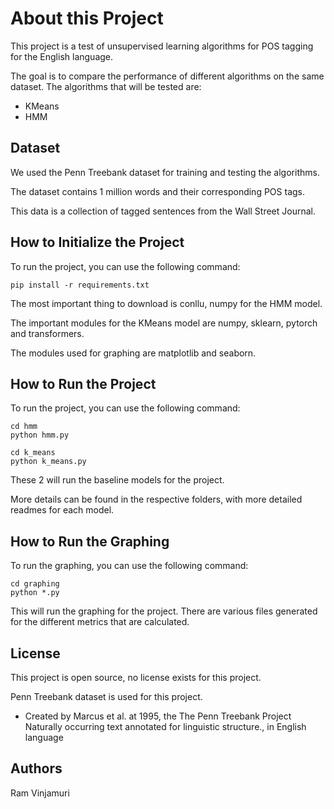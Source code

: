 # About this Project

This project is a test of unsupervised learning algorithms for POS tagging for the English language. 

The goal is to compare the performance of different algorithms on the same dataset. The algorithms that will be tested are:
- KMeans
- HMM

## Dataset

We used the Penn Treebank dataset for training and testing the algorithms.

 The dataset contains 1 million words and their corresponding POS tags.


This data is a collection of tagged sentences from the Wall Street Journal.

## How to Initialize the Project

To run the project, you can use the following command:

```
pip install -r requirements.txt
```
The most important thing to download is conllu, numpy for the HMM model.


The important modules for the KMeans model are numpy, sklearn, pytorch and transformers.

The modules used for graphing are matplotlib and seaborn.

## How to Run the Project

To run the project, you can use the following command:

```
cd hmm
python hmm.py

cd k_means
python k_means.py
```
These 2 will run the baseline models for the project.

More details can be found in the respective folders, with more detailed readmes for each model.

## How to Run the Graphing

To run the graphing, you can use the following command:

```
cd graphing
python *.py
```

This will run the graphing for the project. There are various files generated for the different metrics that are calculated.


## License

This project is open source, no license exists for this project.

Penn Treebank dataset is used for this project.
- Created by Marcus et al. at 1995, the The Penn Treebank Project Naturally occurring text annotated for linguistic structure., in English language

## Authors
Ram Vinjamuri

